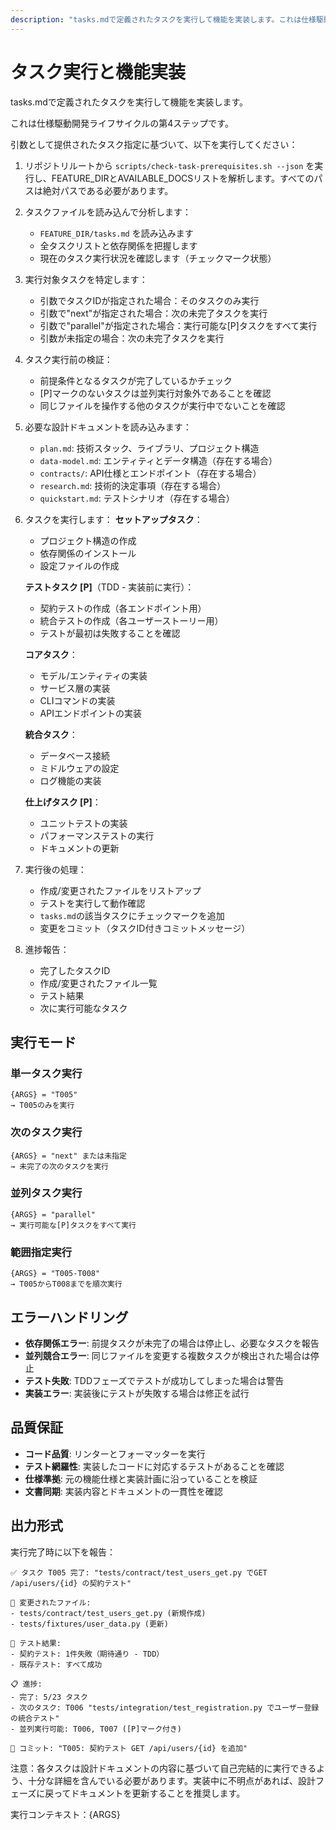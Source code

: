 ```yaml
---
description: "tasks.mdで定義されたタスクを実行して機能を実装します。これは仕様駆動開発ライフサイクルの第4ステップです。"
---
```


# タスク実行と機能実装

tasks.mdで定義されたタスクを実行して機能を実装します。

これは仕様駆動開発ライフサイクルの第4ステップです。

引数として提供されたタスク指定に基づいて、以下を実行してください：

1. リポジトリルートから `scripts/check-task-prerequisites.sh --json` を実行し、FEATURE_DIRとAVAILABLE_DOCSリストを解析します。すべてのパスは絶対パスである必要があります。

2. タスクファイルを読み込んで分析します：
   - `FEATURE_DIR/tasks.md` を読み込みます
   - 全タスクリストと依存関係を把握します
   - 現在のタスク実行状況を確認します（チェックマーク状態）

3. 実行対象タスクを特定します：
   - 引数でタスクIDが指定された場合：そのタスクのみ実行
   - 引数で"next"が指定された場合：次の未完了タスクを実行
   - 引数で"parallel"が指定された場合：実行可能な[P]タスクをすべて実行
   - 引数が未指定の場合：次の未完了タスクを実行

4. タスク実行前の検証：
   - 前提条件となるタスクが完了しているかチェック
   - [P]マークのないタスクは並列実行対象外であることを確認
   - 同じファイルを操作する他のタスクが実行中でないことを確認

5. 必要な設計ドキュメントを読み込みます：
   - `plan.md`: 技術スタック、ライブラリ、プロジェクト構造
   - `data-model.md`: エンティティとデータ構造（存在する場合）
   - `contracts/`: API仕様とエンドポイント（存在する場合）
   - `research.md`: 技術的決定事項（存在する場合）
   - `quickstart.md`: テストシナリオ（存在する場合）

6. タスクを実行します：
   **セットアップタスク**：
   - プロジェクト構造の作成
   - 依存関係のインストール
   - 設定ファイルの作成

   **テストタスク [P]**（TDD - 実装前に実行）：
   - 契約テストの作成（各エンドポイント用）
   - 統合テストの作成（各ユーザーストーリー用）
   - テストが最初は失敗することを確認

   **コアタスク**：
   - モデル/エンティティの実装
   - サービス層の実装
   - CLIコマンドの実装
   - APIエンドポイントの実装

   **統合タスク**：
   - データベース接続
   - ミドルウェアの設定
   - ログ機能の実装

   **仕上げタスク [P]**：
   - ユニットテストの実装
   - パフォーマンステストの実行
   - ドキュメントの更新

7. 実行後の処理：
   - 作成/変更されたファイルをリストアップ
   - テストを実行して動作確認
   - `tasks.md`の該当タスクにチェックマークを追加
   - 変更をコミット（タスクID付きコミットメッセージ）

8. 進捗報告：
   - 完了したタスクID
   - 作成/変更されたファイル一覧
   - テスト結果
   - 次に実行可能なタスク

## 実行モード

### 単一タスク実行

```text
{ARGS} = "T005"
→ T005のみを実行
```

### 次のタスク実行

```text
{ARGS} = "next" または未指定
→ 未完了の次のタスクを実行
```

### 並列タスク実行

```text
{ARGS} = "parallel"
→ 実行可能な[P]タスクをすべて実行
```

### 範囲指定実行

```text
{ARGS} = "T005-T008"
→ T005からT008までを順次実行
```

## エラーハンドリング

- **依存関係エラー**: 前提タスクが未完了の場合は停止し、必要なタスクを報告
- **並列競合エラー**: 同じファイルを変更する複数タスクが検出された場合は停止
- **テスト失敗**: TDDフェーズでテストが成功してしまった場合は警告
- **実装エラー**: 実装後にテストが失敗する場合は修正を試行

## 品質保証

- **コード品質**: リンターとフォーマッターを実行
- **テスト網羅性**: 実装したコードに対応するテストがあることを確認
- **仕様準拠**: 元の機能仕様と実装計画に沿っていることを検証
- **文書同期**: 実装内容とドキュメントの一貫性を確認

## 出力形式

実行完了時に以下を報告：

```text
✅ タスク T005 完了: "tests/contract/test_users_get.py でGET /api/users/{id} の契約テスト"

📁 変更されたファイル:
- tests/contract/test_users_get.py (新規作成)
- tests/fixtures/user_data.py (更新)

🧪 テスト結果:
- 契約テスト: 1件失敗（期待通り - TDD）
- 既存テスト: すべて成功

📋 進捗:
- 完了: 5/23 タスク
- 次のタスク: T006 "tests/integration/test_registration.py でユーザー登録の統合テスト"
- 並列実行可能: T006, T007 ([P]マーク付き)

💾 コミット: "T005: 契約テスト GET /api/users/{id} を追加"
```

注意：各タスクは設計ドキュメントの内容に基づいて自己完結的に実行できるよう、十分な詳細を含んでいる必要があります。実装中に不明点があれば、設計フェーズに戻ってドキュメントを更新することを推奨します。

実行コンテキスト：{ARGS}
